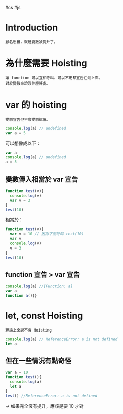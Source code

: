 #cs #js

# Introduction
	顧名思義，就是變數被提升了。

# 為什麼需要 Hoisting
	讓 function 可以互相呼叫、可以不用都宣告在最上面。
	對於變數來說沒什麼好處。

# var 的 hoisting
	提前宣告但不會提前賦值。
```js
console.log(a) // undefined
var a = 5
```
可以想像成以下：
```js
var a
console.log(a) // undefined
a = 5
```

## 變數傳入相當於 var 宣告
```js
function test(v){
  console.log(v)
  var v = 3
}
test(10)
```
相當於：
```js
function test(v){
  var v = 10 // 因為下面呼叫 test(10)
  var v
  console.log(v)
  v = 3
}
test(10)
```

## function 宣告 > var 宣告
```js
console.log(a) //[Function: a]
var a
function a(){}
```

# let, const Hoisting
	理論上來說不會 Hoisting
```js
console.log(a) // ReferenceError: a is not defined
let a
```
## 但在一些情況有點奇怪
```js
var a = 10
function test(){
  console.log(a)
  let a
}
test() //ReferenceError: a is not defined
```
→ 如果完全沒有提升，應該是要 10 才對
